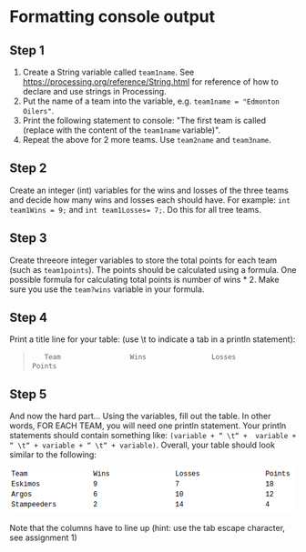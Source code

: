 # Formatting console output

## Step 1
1. Create a String variable called `team1name`. See https://processing.org/reference/String.html for reference of how to declare and use strings in Processing.
2. Put the name of a team into the variable, e.g. `team1name = "Edmonton Oilers"`.
3. Print the following statement to console: "The first team is called (replace with the content of the `team1name` variable)".
4. Repeat the above for 2 more teams. Use `team2name` and `team3name`.

## Step 2
Create an integer (int) variables for the wins and losses of the three teams and decide how many wins and losses each should have. For example: `int team1Wins = 9;` and `int team1Losses= 7;`. Do this for all tree teams.

## Step 3
Create threeore integer variables to store the total points for each team (such as `team1points`). The points should be calculated using a formula. One possible formula for calculating total points is number of wins * 2.  Make sure you use the `team?wins` variable in your formula.

## Step 4
Print a title line for your table: (use \t to indicate a tab in a println statement):
>        Team                 Wins                Losses                        Points

## Step 5
And now the hard part... Using the variables, fill out the table. In other words, FOR EACH TEAM, you will need one println statement.  Your println statements should contain something like: `(variable + “ \t“ +  variable + “ \t“ + variable + “ \t“ + variable)`. Overall, your table should look similar to the following:

![](images/table.png)

Note that the columns have to line up (hint: use the tab escape character, see assignment 1)
